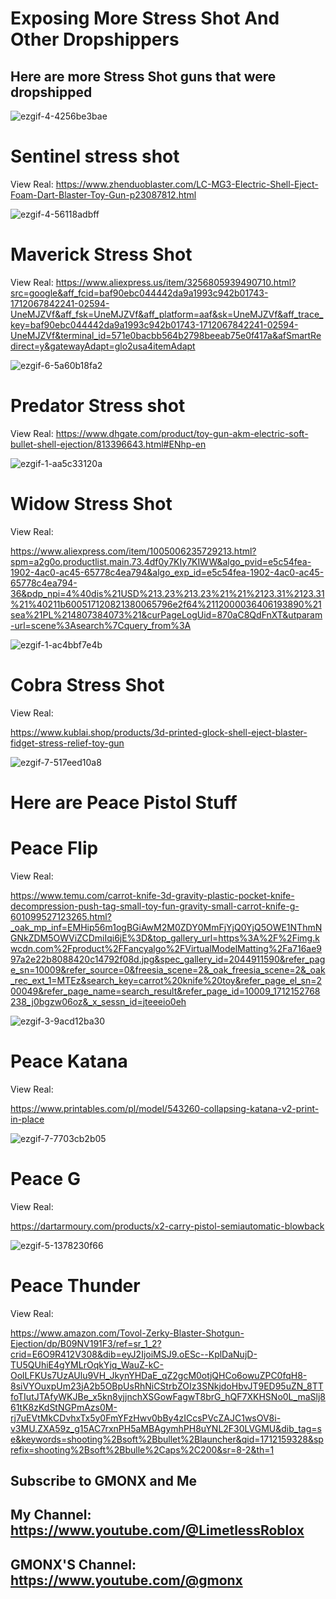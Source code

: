 # Exposing More Stress Shot And Other Dropshippers
## Here are more Stress Shot guns that were dropshipped


![ezgif-4-4256be3bae](https://github.com/StressShotExposer/Exposing-More-Stress-Shot/assets/165801377/2862ffc4-06a4-48ba-8fda-9e9f9d9381dc)



# Sentinel stress shot
View Real:
https://www.zhenduoblaster.com/LC-MG3-Electric-Shell-Eject-Foam-Dart-Blaster-Toy-Gun-p23087812.html




![ezgif-4-56118adbff](https://github.com/StressShotExposer/Exposing-More-Stress-Shot/assets/165801377/41317356-7537-4b72-9476-57f4dc6c5950)




# Maverick Stress Shot




View Real:
https://www.aliexpress.us/item/3256805939490710.html?src=google&aff_fcid=baf90ebc044442da9a1993c942b01743-1712067842241-02594-UneMJZVf&aff_fsk=UneMJZVf&aff_platform=aaf&sk=UneMJZVf&aff_trace_key=baf90ebc044442da9a1993c942b01743-1712067842241-02594-UneMJZVf&terminal_id=571e0bacbb564b2798beeab75e0f417a&afSmartRedirect=y&gatewayAdapt=glo2usa4itemAdapt




![ezgif-6-5a60b18fa2](https://github.com/StressShotExposer/Exposing-More-Stress-Shot/assets/165801377/b6d08c50-d023-4723-9d1e-14f8fbb0fa93)



# Predator Stress shot



View Real:
https://www.dhgate.com/product/toy-gun-akm-electric-soft-bullet-shell-ejection/813396643.html#ENhp-en







![ezgif-1-aa5c33120a](https://github.com/StressShotExposer/Exposing-More-Stress-Shot/assets/165801377/c9cd3a53-1a8a-47ad-8da3-34f7658ea202)






# Widow Stress Shot


View Real:


https://www.aliexpress.com/item/1005006235729213.html?spm=a2g0o.productlist.main.73.4df0y7KIy7KIWW&algo_pvid=e5c54fea-1902-4ac0-ac45-65778c4ea794&algo_exp_id=e5c54fea-1902-4ac0-ac45-65778c4ea794-36&pdp_npi=4%40dis%21USD%213.23%213.23%21%21%2123.31%2123.31%21%40211b600517120821380065796e2f64%2112000036406193890%21sea%21PL%214807384073%21&curPageLogUid=870aC8QdFnXT&utparam-url=scene%3Asearch%7Cquery_from%3A



![ezgif-1-ac4bbf7e4b](https://github.com/StressShotExposer/Exposing-More-Stress-Shot/assets/165801377/d7a5b414-d439-4975-b0b8-caf16d9b5640)






# Cobra Stress Shot


View Real:

https://www.kublai.shop/products/3d-printed-glock-shell-eject-blaster-fidget-stress-relief-toy-gun





![ezgif-7-517eed10a8](https://github.com/StressShotExposer/Exposing-More-Stress-Shot/assets/165801377/10f29817-d550-4d88-849c-4bffc989446a)



# Here are Peace Pistol Stuff



# Peace Flip




View Real:



https://www.temu.com/carrot-knife-3d-gravity-plastic-pocket-knife-decompression-push-tag-small-toy-fun-gravity-small-carrot-knife-g-601099527123265.html?_oak_mp_inf=EMHip56m1ogBGiAwM2M0ZDY0MmFjYjQ0YjQ5OWE1NThmNGNkZDM5OWViZCDmiIqi6jE%3D&top_gallery_url=https%3A%2F%2Fimg.kwcdn.com%2Fproduct%2FFancyalgo%2FVirtualModelMatting%2Fa716ae997a2e22b8088420c14792f08d.jpg&spec_gallery_id=2044911590&refer_page_sn=10009&refer_source=0&freesia_scene=2&_oak_freesia_scene=2&_oak_rec_ext_1=MTEz&search_key=carrot%20knife%20toy&refer_page_el_sn=200049&refer_page_name=search_result&refer_page_id=10009_1712152768238_j0bgzw06oz&_x_sessn_id=jteeeio0eh





![ezgif-3-9acd12ba30](https://github.com/StressShotExposer/Exposing-More-Stress-Shot/assets/165801377/896c8485-0fd3-406f-8740-52b9a5b28253)





# Peace Katana





View Real:




https://www.printables.com/pl/model/543260-collapsing-katana-v2-print-in-place




![ezgif-7-7703cb2b05](https://github.com/StressShotExposer/Exposing-More-Stress-Shot/assets/165801377/d6d4c3df-e5e0-4f1a-acc5-3c9f5b435b47)





# Peace G






View Real:




https://dartarmoury.com/products/x2-carry-pistol-semiautomatic-blowback





![ezgif-5-1378230f66](https://github.com/StressShotExposer/Exposing-More-Stress-Shot/assets/165801377/521430b4-fc96-40a0-bfe3-741ddb2c28fc)






# Peace Thunder



View Real:



https://www.amazon.com/Tovol-Zerky-Blaster-Shotgun-Ejection/dp/B09NV191F3/ref=sr_1_2?crid=E6O9R412V308&dib=eyJ2IjoiMSJ9.oESc--KplDaNujD-TU5QUhiE4gYMLrOqkYjq_WauZ-kC-OolLFKUs7UzAUlu9VH_JkynYHDaE_qZ2gcM0otjQHCo6owuZPC0fqH8-8siVYOuxpUm23jA2b5OBpUsRhNiCStrbZOIz3SNkjdoHbvJT9ED95uZN_8TTfoTIutJTAfyWKJBe_x5kn8yjjnchXSGowFagwT8brG_hQF7XKHSNo0L_maSlj861tK8zKdStNGPmAzs0M-rj7uEVtMkCDvhxTx5y0FmYFzHwv0bBy4zICcsPVcZAJC1wsOV8i-v3MU.ZXA59z_g15AC7rxnPH5aMBAgymhPH8uYNL2F30LVGMU&dib_tag=se&keywords=shooting%2Bsoft%2Bbullet%2Blauncher&qid=1712159328&sprefix=shooting%2Bsoft%2Bbulle%2Caps%2C200&sr=8-2&th=1







## Subscribe to GMONX and Me





 ## My Channel: https://www.youtube.com/@LimetlessRoblox








## GMONX'S Channel: https://www.youtube.com/@gmonx
